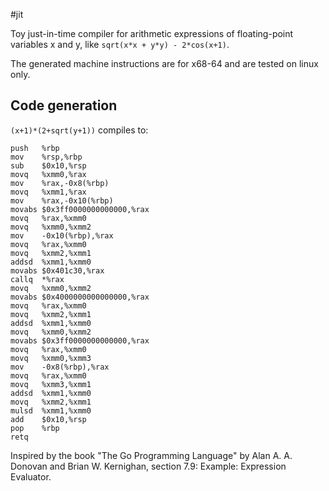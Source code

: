 #jit

Toy just-in-time compiler for arithmetic expressions of floating-point variables x and y, like `sqrt(x*x + y*y) - 2*cos(x+1)`.

The generated machine instructions are for x68-64 and are tested on linux only.

## Code generation

`(x+1)*(2+sqrt(y+1))` compiles to:

```lang:asm
push   %rbp
mov    %rsp,%rbp
sub    $0x10,%rsp
movq   %xmm0,%rax
mov    %rax,-0x8(%rbp)
movq   %xmm1,%rax
mov    %rax,-0x10(%rbp)
movabs $0x3ff0000000000000,%rax
movq   %rax,%xmm0
movq   %xmm0,%xmm2
mov    -0x10(%rbp),%rax
movq   %rax,%xmm0
movq   %xmm2,%xmm1
addsd  %xmm1,%xmm0
movabs $0x401c30,%rax
callq  *%rax
movq   %xmm0,%xmm2
movabs $0x4000000000000000,%rax
movq   %rax,%xmm0
movq   %xmm2,%xmm1
addsd  %xmm1,%xmm0
movq   %xmm0,%xmm2
movabs $0x3ff0000000000000,%rax
movq   %rax,%xmm0
movq   %xmm0,%xmm3
mov    -0x8(%rbp),%rax
movq   %rax,%xmm0
movq   %xmm3,%xmm1
addsd  %xmm1,%xmm0
movq   %xmm2,%xmm1
mulsd  %xmm1,%xmm0
add    $0x10,%rsp
pop    %rbp
retq   
```


Inspired by the book "The Go Programming Language" by Alan A. A. Donovan and Brian W. Kernighan, section 7.9: Example: Expression Evaluator.
